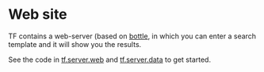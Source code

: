# Web site

TF contains a web-server (based on [bottle](http://bottlepy.org),
in which you can enter a search template and it will show you the results.

See the code in
[tf.server.web](https://github.com/Dans-labs/text-fabric/tree/master/tf/server/web.py)
and
[tf.server.data](https://github.com/Dans-labs/text-fabric/tree/master/tf/server/data.py)
to get started.
